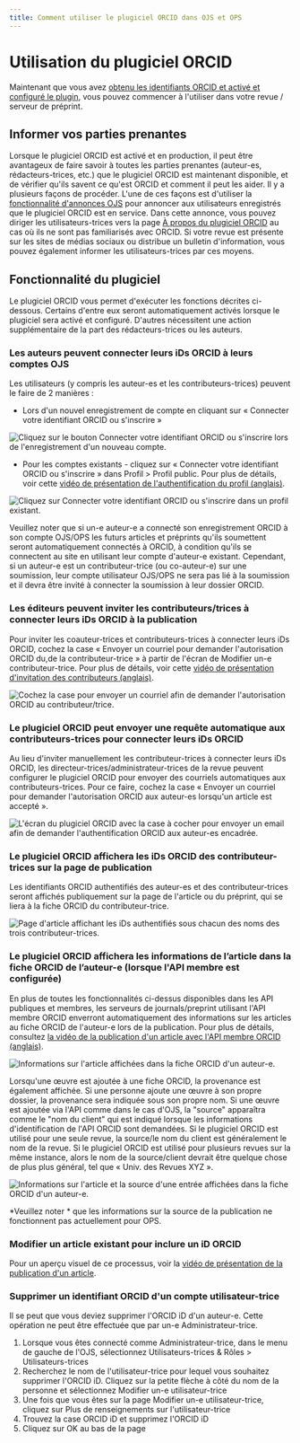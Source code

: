 ```yaml
---
title: Comment utiliser le plugiciel ORCID dans OJS et OPS
---
```


# Utilisation du plugiciel ORCID

Maintenant que vous avez [obtenu les identifiants ORCID et activé et configuré le plugin](./installation-setup.md), vous pouvez commencer à l'utiliser dans votre revue / serveur de préprint.

## Informer vos parties prenantes

Lorsque le plugiciel ORCID est activé et en production, il peut être avantageux de faire savoir à toutes les parties prenantes (auteur-es, rédacteurs-trices, etc.) que le plugiciel ORCID est maintenant disponible, et de vérifier qu'ils savent ce qu'est ORCID et comment il peut les aider. Il y a plusieurs façons de procéder. L'une de ces façons est d'utiliser la [fonctionnalité d'annonces OJS](https://docs.pkp.sfu.ca/learning-ojs/en/settings-website#announcements) pour annoncer aux utilisateurs enregistrés que le plugiciel ORCID est en service. Dans cette annonce, vous pouvez diriger les utilisateurs-trices vers la page [À propos du plugiciel ORCID](./introduction.md) au cas où ils ne sont pas familiarisés avec ORCID. Si votre revue est présente sur les sites de médias sociaux ou distribue un bulletin d'information, vous pouvez également informer les utilisateurs-trices par ces moyens.

## Fonctionnalité du plugiciel

Le plugiciel ORCID vous permet d'exécuter les fonctions décrites ci-dessous. Certains d'entre eux seront automatiquement activés lorsque le plugiciel sera activé et configuré. D'autres nécessitent une action supplémentaire de la part des rédacteurs-trices ou les auteurs.

### Les auteurs peuvent connecter leurs iDs ORCID à leurs comptes OJS

Les utilisateurs (y compris les auteur-es et les contributeurs-trices) peuvent le faire de 2 manières :

* Lors d'un nouvel enregistrement de compte en cliquant sur « Connecter votre identifiant ORCID ou s'inscrire »

![Cliquez sur le bouton Connecter votre identifiant ORCID ou s'inscrire lors de l'enregistrement d'un nouveau compte.](./assets/Register_connect_ORCID.png)

* Pour les comptes existants - cliquez sur « Connecter votre identifiant ORCID ou s'inscrire » dans Profil > Profil public. Pour plus de détails, voir cette [vidéo de présentation de l'authentification du profil (anglais)](https://vimeo.com/374415404).

![Cliquez sur Connecter votre identifiant ORCID ou s'inscrire dans un profil existant.](./assets/Profile_connect_ORCID.png)

Veuillez noter que si un-e auteur-e a connecté son enregistrement ORCID à son compte OJS/OPS les futurs articles et préprints qu'ils soumettent seront automatiquement connectés à ORCID, à condition qu'ils se connectent au site en utilisant leur compte d'auteur-e existant. Cependant, si un auteur-e est un contributeur-trice (ou co-auteur-e) sur une soumission, leur compte utilisateur OJS/OPS ne sera pas lié à la soumission et il devra être invité à connecter la soumission à leur dossier ORCID.

### Les éditeurs peuvent inviter les contributeurs/trices à connecter leurs iDs ORCID à la publication

Pour inviter les coauteur-trices et contributeurs-trices à connecter leurs iDs ORCID, cochez la case « Envoyer un courriel pour demander l'autorisation ORCID du,de la contributeur-trice » à partir de l'écran de Modifier un-e contributeur-trice. Pour plus de détails, voir cette [vidéo de présentation d'invitation des contributeurs (anglais)](https://vimeo.com/374416189).

![Cochez la case pour envoyer un courriel afin de demander l'autorisation ORCID au contributeur/trice.](./assets/Request_ORCID_contributor.png)

### Le plugiciel ORCID peut envoyer une requête automatique aux contributeurs-trices pour connecter leurs iDs ORCID

Au lieu d'inviter manuellement les contributeur-trices à connecter leurs iDs ORCID, les directeur-trices/administrateur-trices de la revue peuvent configurer le plugiciel ORCID pour envoyer des courriels automatiques aux contributeurs-trices. Pour ce faire, cochez la case « Envoyer un courriel pour demander l'autorisation ORCID aux auteur-es lorsqu'un article est accepté ».

![L'écran du plugiciel ORCID avec la case à cocher pour envoyer un email afin de demander l'authentification ORCID aux auteur-es encadrée.](./assets/orcid_plugin_auto_emails.png)

### Le plugiciel ORCID affichera les iDs ORCID des contributeur-trices sur la page de publication

Les identifiants ORCID authentifiés des auteur-es et des contributeur-trices seront affichés publiquement sur la page de l'article ou du préprint, qui se liera à la fiche ORCID du contributeur-trice.

![Page d'article affichant les iDs authentifiés sous chacun des noms des trois contributeur-trices.](./assets/orcid-id-example.png)

### Le plugiciel ORCID affichera les informations de l’article dans la fiche ORCID de l’auteur-e (lorsque l'API membre est configurée)

En plus de toutes les fonctionnalités ci-dessus disponibles dans les API publiques et membres, les serveurs de journals/preprint utilisant l'API membre ORCID enverront automatiquement des informations sur les articles au fiche ORCID de l'auteur-e lors de la publication. Pour plus de détails, consultez [la vidéo de la publication d'un article avec l'API membre ORCID (anglais)](https://vimeo.com/374417678).

![Informations sur l'article affichées dans la fiche ORCID d'un auteur-e.](./assets/orcid_in_author_record.png)

Lorsqu'une œuvre est ajoutée à une fiche ORCID, la provenance est également affichée. Si une personne ajoute une œuvre à son propre dossier, la provenance sera indiquée sous son propre nom. Si une œuvre est ajoutée via l'API comme dans le cas d'OJS, la "source" apparaîtra comme le "nom du client" qui est indiqué lorsque les informations d'identification de l'API ORCID sont demandées. Si le plugiciel ORCID est utilisé pour une seule revue, la source/le nom du client est généralement le nom de la revue. Si le plugiciel ORCID est utilisé pour plusieurs revues sur la même instance, alors le nom de la source/client devrait être quelque chose de plus plus général, tel que « Univ. des Revues XYZ ».

![Informations sur l'article et la source d'une entrée affichées dans la fiche ORCID d'un auteur-e.](./assets/orcid-publication-source.png)

*Veuillez noter * que les informations sur la source de la publication ne fonctionnent pas actuellement pour OPS.

### Modifier un article existant pour inclure un iD ORCID

Pour un aperçu visuel de ce processus, voir la [vidéo de présentation de la publication d'un article](https://vimeo.com/374417678).

### Supprimer un identifiant ORCID d'un compte utilisateur-trice

Il se peut que vous deviez supprimer l'ORCID iD d'un auteur-e. Cette opération ne peut être effectuée que par un-e Administrateur-trice.

1. Lorsque vous êtes connecté comme Administrateur-trice, dans le menu de gauche de l'OJS, sélectionnez Utilisateurs-trices & Rôles > Utilisateurs-trices
2. Recherchez le nom de l'utilisateur-trice pour lequel vous souhaitez supprimer l'ORCID iD. Cliquez sur la petite flèche à côté du nom de la personne et sélectionnez Modifier un-e utilisateur-trice
3. Une fois que vous êtes sur la page Modifier un-e utilisateur-trice, cliquez sur Plus de renseignements sur l'utilisateur-trice
4. Trouvez la case ORCID iD et supprimez l'ORCID iD
5. Cliquez sur OK au bas de la page
